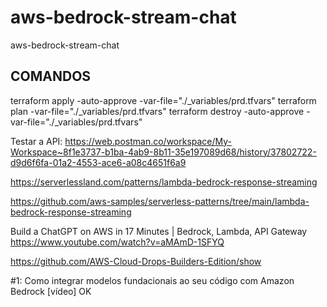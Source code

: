 # aws-bedrock-stream-chat
aws-bedrock-stream-chat

## COMANDOS
terraform apply -auto-approve -var-file="./_variables/prd.tfvars"
terraform plan -var-file="./_variables/prd.tfvars"
terraform destroy -auto-approve -var-file="./_variables/prd.tfvars"


Testar a API:
https://web.postman.co/workspace/My-Workspace~8f1e3737-b1ba-4ab9-8b11-35e197089d68/history/37802722-d9d6f6fa-01a2-4553-ace6-a08c4651f6a9


https://serverlessland.com/patterns/lambda-bedrock-response-streaming

https://github.com/aws-samples/serverless-patterns/tree/main/lambda-bedrock-response-streaming



Build a ChatGPT on AWS in 17 Minutes | Bedrock, Lambda, API Gateway
https://www.youtube.com/watch?v=aMAmD-1SFYQ


https://github.com/AWS-Cloud-Drops-Builders-Edition/show


#1: Como integrar modelos fundacionais ao seu código com Amazon Bedrock [vídeo] OK



